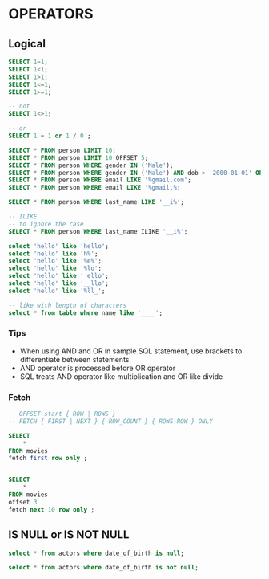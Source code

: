 # OPERATORS

## Logical

```sql
SELECT 1=1;
SELECT 1<1;
SELECT 1>1;
SELECT 1<=1;
SELECT 1>=1;

-- not
SELECT 1<>1; 

-- or
SELECT 1 = 1 or 1 / 0 ;
```

```sql
SELECT * FROM person LIMIT 10;
SELECT * FROM person LIMIT 10 OFFSET 5;
SELECT * FROM person WHERE gender IN ('Male');
SELECT * FROM person WHERE gender IN ('Male') AND dob > '2000-01-01' ORDER BY dob ASC;
SELECT * FROM person WHERE email LIKE '%gmail.com';
SELECT * FROM person WHERE email LIKE '%gmail.%;
```

```sql
SELECT * FROM person WHERE last_name LIKE '__i%';

-- ILIKE
-- to ignore the case
SELECT * FROM person WHERE last_name ILIKE '__i%'; 

select 'hello' like 'hello';
select 'hello' like 'h%';
select 'hello' like '%e%';
select 'hello' like '%lo';
select 'hello' like '_ello';
select 'hello' like '__llo';
select 'hello' like '%ll_';

-- like with length of characters
select * from table where name like '____';
```

### Tips

* When using AND and OR in sample SQL statement, use brackets to differentiate between statements
* AND  operator is processed before OR operator
* SQL treats AND operator like multiplication and OR like divide

### Fetch

```sql
-- OFFSET start { ROW | ROWS }
-- FETCH { FIRST | NEXT } { ROW_COUNT } { ROWS|ROW } ONLY

SELECT
    *
FROM movies
fetch first row only ;


SELECT
    *
FROM movies
offset 3
fetch next 10 row only ;
```

## IS NULL or IS NOT NULL

```sql
select * from actors where date_of_birth is null;

select * from actors where date_of_birth is not null;
```

